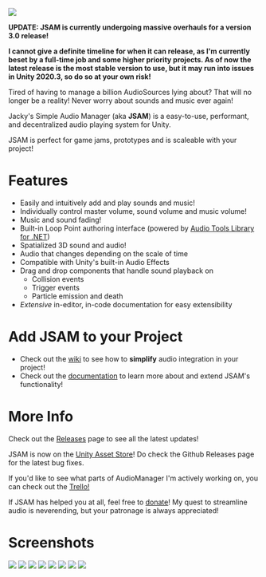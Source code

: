 ![](https://github.com/jackyyang09/Simple-Unity-Audio-Manager/blob/Media/Media/Homepage%20Promo/JSAM%20card%20image.png)

**UPDATE: JSAM is currently undergoing massive overhauls for a version 3.0 release!**

**I cannot give a definite timeline for when it can release, as I'm currently beset by a full-time job and some higher priority projects. As of now the latest release is the most stable version to use, but it may run into issues in Unity 2020.3, so do so at your own risk!**

Tired of having to manage a billion AudioSources lying about? That will no longer be a reality!
Never worry about sounds and music ever again!

Jacky's Simple Audio Manager (aka **JSAM**) is a easy-to-use, performant, and decentralized audio playing system for Unity.

JSAM is perfect for game jams, prototypes and is scaleable with your project!

# Features
- Easily and intuitively add and play sounds and music!
- Individually control master volume, sound volume and music volume!
- Music and sound fading!
- Built-in Loop Point authoring interface (powered by [Audio Tools Library for .NET](https://github.com/Zeugma440/atldotnet))
- Spatialized 3D sound and audio!
- Audio that changes depending on the scale of time
- Compatible with Unity's built-in Audio Effects
- Drag and drop components that handle sound playback on
   - Collision events
   - Trigger events
   - Particle emission and death
- *Extensive* in-editor, in-code documentation for easy extensibility

# Add JSAM to your Project
- Check out the [wiki](https://github.com/jackyyang09/Simple-Unity-Audio-Manager/wiki/1.-Downloading-and-Importing-JSAM) to see how to **simplify** audio integration in your  project!
- Check out the [documentation](https://jackyyang09.github.io/Simple-Unity-Audio-Manager/) to learn more about and extend JSAM's functionality!

# More Info
Check out the [Releases](https://github.com/jackyyang09/Simple-Unity-Audio-Manager/releases) page to see all the latest updates!

JSAM is now on the [Unity Asset Store](https://assetstore.unity.com/packages/tools/audio/jacky-s-simple-audio-manager-176802)! Do check the Github Releases page for the latest bug fixes.

If you'd like to see what parts of AudioManager I'm actively working on, you can check out the [Trello!](https://trello.com/b/r6237lmD/audiomanager)

If JSAM has helped you at all, feel free to [donate](https://www.paypal.com/paypalme/brogrammist)! My quest to streamline audio is neverending, but your patronage is always appreciated!

# Screenshots
![](https://github.com/jackyyang09/Simple-Unity-Audio-Manager/blob/Media/Media/Homepage%20Promo/JSAM%20promo%201.png)
![](https://github.com/jackyyang09/Simple-Unity-Audio-Manager/blob/Media/Media/Homepage%20Promo/JSAM%20promo%202.png)
![](https://github.com/jackyyang09/Simple-Unity-Audio-Manager/blob/Media/Media/Homepage%20Promo/JSAM%20promo%203.png)
![](https://github.com/jackyyang09/Simple-Unity-Audio-Manager/blob/Media/Media/Homepage%20Promo/JSAM%20promo%204.png)
![](https://github.com/jackyyang09/Simple-Unity-Audio-Manager/blob/Media/Media/Homepage%20Promo/JSAM%20promo%205.png)
![](https://github.com/jackyyang09/Simple-Unity-Audio-Manager/blob/Media/Media/Homepage%20Promo/JSAM%20promo%206.png)
![](https://github.com/jackyyang09/Simple-Unity-Audio-Manager/blob/Media/Media/Homepage%20Promo/JSAM%20promo%207.png)
![](https://github.com/jackyyang09/Simple-Unity-Audio-Manager/blob/Media/Media/Homepage%20Promo/JSAM%20promo%208.png)
